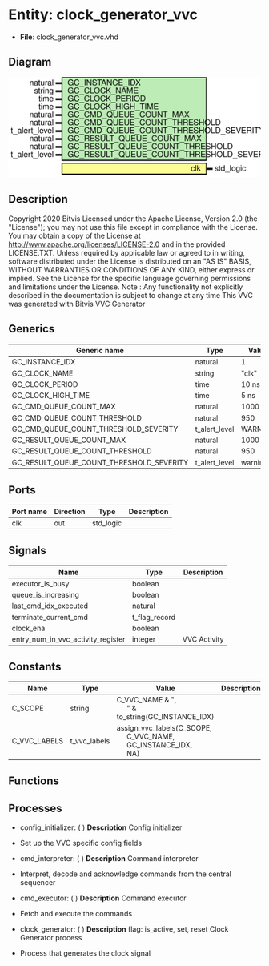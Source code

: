 # Entity: clock_generator_vvc

- **File**: clock_generator_vvc.vhd
## Diagram

![Diagram](clock_generator_vvc.svg "Diagram")
## Description

Copyright 2020 Bitvis
Licensed under the Apache License, Version 2.0 (the "License"); you may not use this file except in compliance with the License.
You may obtain a copy of the License at http://www.apache.org/licenses/LICENSE-2.0 and in the provided LICENSE.TXT.
Unless required by applicable law or agreed to in writing, software distributed under the License is distributed on
an "AS IS" BASIS, WITHOUT WARRANTIES OR CONDITIONS OF ANY KIND, either express or implied.
See the License for the specific language governing permissions and limitations under the License.
Note : Any functionality not explicitly described in the documentation is subject to change at any time
This VVC was generated with Bitvis VVC Generator
## Generics

| Generic name                             | Type          | Value   | Description |
| ---------------------------------------- | ------------- | ------- | ----------- |
| GC_INSTANCE_IDX                          | natural       | 1       |             |
| GC_CLOCK_NAME                            | string        | "clk"   |             |
| GC_CLOCK_PERIOD                          | time          | 10 ns   |             |
| GC_CLOCK_HIGH_TIME                       | time          | 5 ns    |             |
| GC_CMD_QUEUE_COUNT_MAX                   | natural       | 1000    |             |
| GC_CMD_QUEUE_COUNT_THRESHOLD             | natural       | 950     |             |
| GC_CMD_QUEUE_COUNT_THRESHOLD_SEVERITY    | t_alert_level | WARNING |             |
| GC_RESULT_QUEUE_COUNT_MAX                | natural       | 1000    |             |
| GC_RESULT_QUEUE_COUNT_THRESHOLD          | natural       | 950     |             |
| GC_RESULT_QUEUE_COUNT_THRESHOLD_SEVERITY | t_alert_level | warning |             |
## Ports

| Port name | Direction | Type      | Description |
| --------- | --------- | --------- | ----------- |
| clk       | out       | std_logic |             |
## Signals

| Name                               | Type          | Description   |
| ---------------------------------- | ------------- | ------------- |
| executor_is_busy                   | boolean       |               |
| queue_is_increasing                | boolean       |               |
| last_cmd_idx_executed              | natural       |               |
| terminate_current_cmd              | t_flag_record |               |
| clock_ena                          | boolean       |               |
| entry_num_in_vvc_activity_register | integer       | VVC Activity  |
## Constants

| Name         | Type         | Value                                                                                                                                                                    | Description |
| ------------ | ------------ | ------------------------------------------------------------------------------------------------------------------------------------------------------------------------ | ----------- |
| C_SCOPE      | string       |  C_VVC_NAME & ",<br><span style="padding-left:20px">" & to_string(GC_INSTANCE_IDX)                                                                                       |             |
| C_VVC_LABELS | t_vvc_labels |  assign_vvc_labels(C_SCOPE,<br><span style="padding-left:20px"> C_VVC_NAME,<br><span style="padding-left:20px"> GC_INSTANCE_IDX,<br><span style="padding-left:20px"> NA) |             |
## Functions
## Processes
- config_initializer: (  )
**Description**
Config initializer
- Set up the VVC specific config fields

- cmd_interpreter: (  )
**Description**
Command interpreter
- Interpret, decode and acknowledge commands from the central sequencer

- cmd_executor: (  )
**Description**
Command executor
- Fetch and execute the commands

- clock_generator: (  )
**Description**
flag: is_active, set, reset
Clock Generator process
- Process that generates the clock signal

